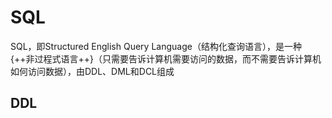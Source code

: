 # **SQL**

SQL，即Structured English Query Language（结构化查询语言），是一种{++非过程式语言++}（只需要告诉计算机需要访问的数据，而不需要告诉计算机如何访问数据），由DDL、DML和DCL组成

## **DDL**

